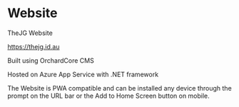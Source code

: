 # Website
TheJG Website

https://thejg.id.au

Built using OrchardCore CMS

Hosted on Azure App Service with .NET framework

The Website is PWA compatible and can be installed any device through the prompt on the URL bar or the Add to Home Screen button on mobile.
